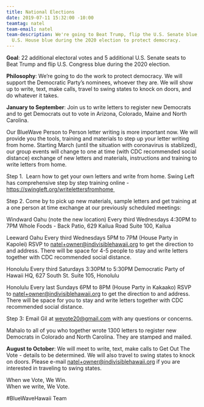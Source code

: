 ```yaml
---
title: National Elections
date: 2019-07-11 15:32:00 -10:00
teamtag: natel
team-email: natel
team-description: We're going to Beat Trump, flip the U.S. Senate blue, and keep the
  U.S. House blue during the 2020 election to protect democracy.
---
```


**Goal**: 22 additional electoral votes and 5 additional U.S. Senate seats to Beat Trump and flip U.S. Congress blue during the 2020 election.

**Philosophy**: We’re going to do the work to protect democracy.  We will support the Democratic Party’s nominees, whoever they are.  We will show up to write, text, make calls, travel to swing states to knock on doors, and do whatever it takes.  

**January to September**: Join us to write letters to register new Democrats and to get Democrats out to vote in Arizona, Colorado, Maine and North Carolina. 

Our BlueWave Person to Person letter writing is more important now. We will provide you the tools, training and materials to step up your letter writing from home. Starting March (until the situation with coronavirus is stablized), our group events will change to one at time (with CDC recommended social distance) exchange of new letters and materials, instructions and training to write letters from home. 

Step 1.  Learn how to get your own letters and write from home. Swing Left has comprehensive step by step training online - https://swingleft.org/writelettersfromhome 

Step 2. Come by to pick up new materials, sample letters and get training at a one person at time exchange at our previously scheduled meetings:

Windward Oahu (note the new location)
Every third Wednesdays 4:30PM to 7PM
Whole Foods - Back Patio, 629 Kailua Road Suite 100, Kailua 

Leeward Oahu
Every third Wednesdays 5PM to 7PM (House Party in Kapolei)
RSVP to natel+owner@indivisiblehawaii.org to get the direction to and address.  There will be space for 4-5 people to stay and write letters together with CDC recommended social distance.

Honolulu
Every third Saturdays 3:30PM to 5:30PM
Democratic Party of Hawaii HQ, 627 South St. Suite 105, Honolulu

Honolulu
Every last Sundays 6PM to 8PM (House Party in Kakaako)
RSVP to natel+owner@indivisiblehawaii.org to get the direction to and address.  There will be space for you to stay and write letters together with CDC recommended social distance.

Step 3: Email Gil at wevote20@gmail.com with any questions or concerns. 

Mahalo to all of you who together wrote 1300 letters to register new Democrats in Colorado and North Carolina.  They are stamped and mailed.  

**August to October**: We will meet to write, text, make calls to Get Out The Vote - details to be determined. We will also travel to swing states to knock on doors.  Please e-mail natel+owner@indivisiblehawaii.org if you are interested in traveling to swing states.

When we Vote, We Win.  
When we write, We Vote. 

#BlueWaveHawaii Team